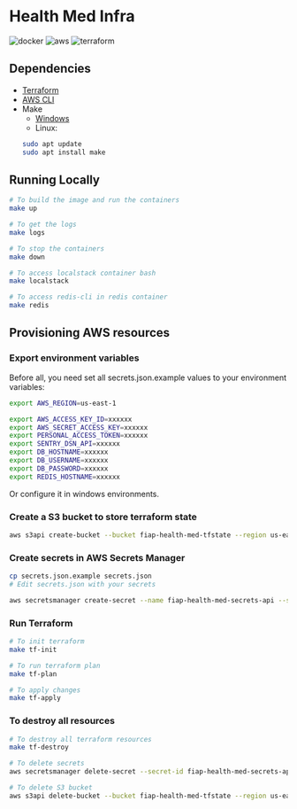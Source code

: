 # Health Med Infra
![docker](https://img.shields.io/badge/Docker-2496ED?style=for-the-badge&logo=docker&logoColor=white)
![aws](https://img.shields.io/badge/Amazon_AWS-FF9900?style=for-the-badge&logo=amazonaws&logoColor=white)
![terraform](https://img.shields.io/badge/Terraform-7B42BC?style=for-the-badge&logo=terraform&logoColor=white)


## Dependencies
- [Terraform](https://developer.hashicorp.com/terraform/install?product_intent=terraform)
- [AWS CLI](https://docs.aws.amazon.com/cli/latest/userguide/install-cliv2.html)
- Make
  - [Windows](https://gnuwin32.sourceforge.net/packages/make.htm)
  - Linux:
  ```bash
  sudo apt update
  sudo apt install make

## Running Locally
```bash
# To build the image and run the containers
make up

# To get the logs
make logs

# To stop the containers
make down

# To access localstack container bash
make localstack

# To access redis-cli in redis container
make redis
```

## Provisioning AWS resources

### Export environment variables
Before all, you need set all secrets.json.example values to your environment variables:
```bash
export AWS_REGION=us-east-1

export AWS_ACCESS_KEY_ID=xxxxxx
export AWS_SECRET_ACCESS_KEY=xxxxxx
export PERSONAL_ACCESS_TOKEN=xxxxxx
export SENTRY_DSN_API=xxxxxx
export DB_HOSTNAME=xxxxxx
export DB_USERNAME=xxxxxx
export DB_PASSWORD=xxxxxx
export REDIS_HOSTNAME=xxxxxx

```
Or configure it in windows environments.


### Create a S3 bucket to store terraform state
```bash
aws s3api create-bucket --bucket fiap-health-med-tfstate --region us-east-1
```

### Create secrets in AWS Secrets Manager
```bash
cp secrets.json.example secrets.json
# Edit secrets.json with your secrets

aws secretsmanager create-secret --name fiap-health-med-secrets-api --secret-string file://secrets.json
```

### Run Terraform
```bash
# To init terraform
make tf-init

# To run terraform plan
make tf-plan

# To apply changes
make tf-apply
```

### To destroy all resources
```bash
# To destroy all terraform resources
make tf-destroy

# To delete secrets
aws secretsmanager delete-secret --secret-id fiap-health-med-secrets-api --force-delete-without-recovery

# To delete S3 bucket
aws s3api delete-bucket --bucket fiap-health-med-tfstate --region us-east-1
```
